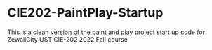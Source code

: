 # CIE202-PaintPlay-Startup
This is a clean version of the paint and play project start up code for ZewailCity UST CIE-202 2022 Fall course
